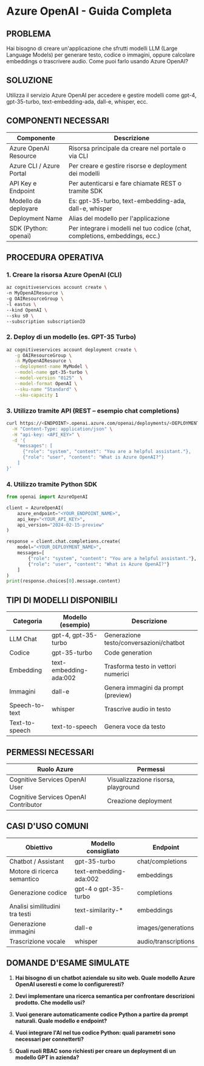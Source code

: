 # Azure OpenAI - Guida Completa

## PROBLEMA
Hai bisogno di creare un'applicazione che sfrutti modelli LLM (Large Language Models) per generare testo, codice o immagini, oppure calcolare embeddings o trascrivere audio. Come puoi farlo usando Azure OpenAI?

## SOLUZIONE
Utilizza il servizio Azure OpenAI per accedere e gestire modelli come gpt-4, gpt-35-turbo, text-embedding-ada, dall-e, whisper, ecc.

## COMPONENTI NECESSARI

| Componente | Descrizione |
|------------|-------------|
| Azure OpenAI Resource | Risorsa principale da creare nel portale o via CLI |
| Azure CLI / Azure Portal | Per creare e gestire risorse e deployment dei modelli |
| API Key e Endpoint | Per autenticarsi e fare chiamate REST o tramite SDK |
| Modello da deployare | Es: gpt-35-turbo, text-embedding-ada, dall-e, whisper |
| Deployment Name | Alias del modello per l'applicazione |
| SDK (Python: openai) | Per integrare i modelli nel tuo codice (chat, completions, embeddings, ecc.) |

## PROCEDURA OPERATIVA

### 1. Creare la risorsa Azure OpenAI (CLI)
```bash
az cognitiveservices account create \
-n MyOpenAIResource \
-g OAIResourceGroup \
-l eastus \
--kind OpenAI \
--sku s0 \
--subscription subscriptionID
```

### 2. Deploy di un modello (es. GPT-35 Turbo)
```bash
az cognitiveservices account deployment create \
   -g OAIResourceGroup \
   -n MyOpenAIResource \
   --deployment-name MyModel \
   --model-name gpt-35-turbo \
   --model-version "0125"  \
   --model-format OpenAI \
   --sku-name "Standard" \
   --sku-capacity 1
```

### 3. Utilizzo tramite API (REST – esempio chat completions)
```bash
curl https://<ENDPOINT>.openai.azure.com/openai/deployments/<DEPLOYMENT_NAME>/chat/completions?api-version=2023-03-15-preview \
  -H "Content-Type: application/json" \
  -H "api-key: <API_KEY>" \
  -d '{
    "messages": [
      {"role": "system", "content": "You are a helpful assistant."},
      {"role": "user", "content": "What is Azure OpenAI?"}
    ]
}'
```

### 4. Utilizzo tramite Python SDK
```python
from openai import AzureOpenAI

client = AzureOpenAI(
    azure_endpoint="<YOUR_ENDPOINT_NAME>",
    api_key="<YOUR_API_KEY>",
    api_version="2024-02-15-preview"
)

response = client.chat.completions.create(
    model="<YOUR_DEPLOYMENT_NAME>",
    messages=[
        {"role": "system", "content": "You are a helpful assistant."},
        {"role": "user", "content": "What is Azure OpenAI?"}
    ]
)
print(response.choices[0].message.content)
```

## TIPI DI MODELLI DISPONIBILI

| Categoria | Modello (esempio) | Descrizione |
|-----------|-------------------|-------------|
| LLM Chat | gpt-4, gpt-35-turbo | Generazione testo/conversazioni/chatbot |
| Codice | gpt-35-turbo | Code generation |
| Embedding | text-embedding-ada:002 | Trasforma testo in vettori numerici |
| Immagini | dall-e | Genera immagini da prompt (preview) |
| Speech-to-text | whisper | Trascrive audio in testo |
| Text-to-speech | text-to-speech | Genera voce da testo |

## PERMESSI NECESSARI

| Ruolo Azure | Permessi |
|-------------|----------|
| Cognitive Services OpenAI User | Visualizzazione risorsa, playground |
| Cognitive Services OpenAI Contributor | Creazione deployment |

## CASI D'USO COMUNI

| Obiettivo | Modello consigliato | Endpoint |
|-----------|-------------------|----------|
| Chatbot / Assistant | gpt-35-turbo | chat/completions |
| Motore di ricerca semantico | text-embedding-ada:002 | embeddings |
| Generazione codice | gpt-4 o gpt-35-turbo | completions |
| Analisi similitudini tra testi | text-similarity-* | embeddings |
| Generazione immagini | dall-e | images/generations |
| Trascrizione vocale | whisper | audio/transcriptions |

## DOMANDE D'ESAME SIMULATE

1. **Hai bisogno di un chatbot aziendale su sito web. Quale modello Azure OpenAI useresti e come lo configureresti?**

2. **Devi implementare una ricerca semantica per confrontare descrizioni prodotto. Che modello usi?**

3. **Vuoi generare automaticamente codice Python a partire da prompt naturali. Quale modello e endpoint?**

4. **Vuoi integrare l'AI nel tuo codice Python: quali parametri sono necessari per connetterti?**

5. **Quali ruoli RBAC sono richiesti per creare un deployment di un modello GPT in azienda?**